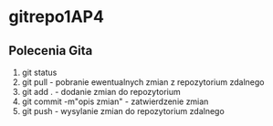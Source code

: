 # gitrepo1AP4

## Polecenia Gita

1) git status
2) git pull - pobranie ewentualnych zmian z repozytorium zdalnego
3) git add . - dodanie zmian do repozytorium
4) git commit -m"opis zmian" -  zatwierdzenie zmian
5) git push - wysylanie zmian do repozytorium zdalnego
